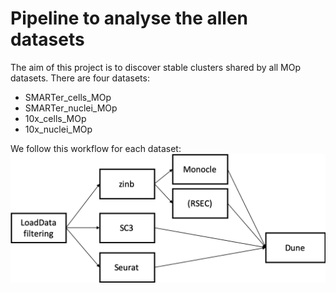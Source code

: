 # Pipeline to analyse the allen datasets

The aim of this project is to discover stable clusters shared by all MOp datasets. There are four datasets:

+ SMARTer_cells_MOp
+ SMARTer_nuclei_MOp
+ 10x_cells_MOp
+ 10x_nuclei_MOp

We follow this workflow for each dataset:
![](/Explainations/Workflow.png)

